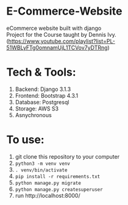 # E-Commerce-Website 
eCommerce website built with django <br>
Project for the Course taught by Dennis Ivy. <br>
(https://www.youtube.com/playlist?list=PL-51WBLyFTg0omnamUjL1TCVov7yDTRng)

# Tech & Tools:
1. Backend: Django 3.1.3
2. Frontend: Bootstrap 4.3.1 
3. Database: Postgresql
4. Storage: AWS S3
5. Asnychronous 

# To use:
1. git clone this repository to your computer
2. `python3 -m venv venv`
3. `. venv/bin/activate`
4. `pip install -r requirements.txt`
5. `python manage.py migrate`
6. `python manage.py createsuperuser`
7. run http://localhost:8000/
